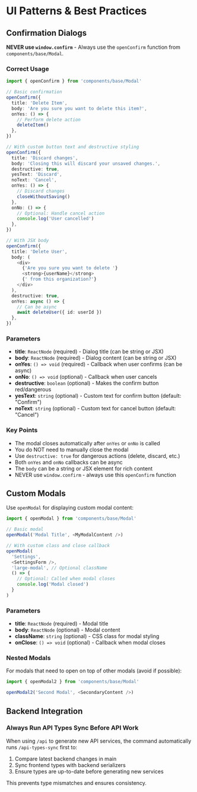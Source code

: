 # UI Patterns & Best Practices

## Confirmation Dialogs

**NEVER use `window.confirm`** - Always use the `openConfirm` function from `components/base/Modal`.

### Correct Usage

```typescript
import { openConfirm } from 'components/base/Modal'

// Basic confirmation
openConfirm({
  title: 'Delete Item',
  body: 'Are you sure you want to delete this item?',
  onYes: () => {
    // Perform delete action
    deleteItem()
  },
})

// With custom button text and destructive styling
openConfirm({
  title: 'Discard changes',
  body: 'Closing this will discard your unsaved changes.',
  destructive: true,
  yesText: 'Discard',
  noText: 'Cancel',
  onYes: () => {
    // Discard changes
    closeWithoutSaving()
  },
  onNo: () => {
    // Optional: Handle cancel action
    console.log('User cancelled')
  },
})

// With JSX body
openConfirm({
  title: 'Delete User',
  body: (
    <div>
      {'Are you sure you want to delete '}
      <strong>{userName}</strong>
      {' from this organization?'}
    </div>
  ),
  destructive: true,
  onYes: async () => {
    // Can be async
    await deleteUser({ id: userId })
  },
})
```

### Parameters

- **title**: `ReactNode` (required) - Dialog title (can be string or JSX)
- **body**: `ReactNode` (required) - Dialog content (can be string or JSX)
- **onYes**: `() => void` (required) - Callback when user confirms (can be async)
- **onNo**: `() => void` (optional) - Callback when user cancels
- **destructive**: `boolean` (optional) - Makes the confirm button red/dangerous
- **yesText**: `string` (optional) - Custom text for confirm button (default: "Confirm")
- **noText**: `string` (optional) - Custom text for cancel button (default: "Cancel")

### Key Points

- The modal closes automatically after `onYes` or `onNo` is called
- You do NOT need to manually close the modal
- Use `destructive: true` for dangerous actions (delete, discard, etc.)
- Both `onYes` and `onNo` callbacks can be async
- The `body` can be a string or JSX element for rich content
- NEVER use `window.confirm` - always use this `openConfirm` function

## Custom Modals

Use `openModal` for displaying custom modal content:

```typescript
import { openModal } from 'components/base/Modal'

// Basic modal
openModal('Modal Title', <MyModalContent />)

// With custom class and close callback
openModal(
  'Settings',
  <SettingsForm />,
  'large-modal', // Optional className
  () => {
    // Optional: Called when modal closes
    console.log('Modal closed')
  }
)
```

### Parameters

- **title**: `ReactNode` (required) - Modal title
- **body**: `ReactNode` (optional) - Modal content
- **className**: `string` (optional) - CSS class for modal styling
- **onClose**: `() => void` (optional) - Callback when modal closes

### Nested Modals

For modals that need to open on top of other modals (avoid if possible):

```typescript
import { openModal2 } from 'components/base/Modal'

openModal2('Second Modal', <SecondaryContent />)
```

## Backend Integration

### Always Run API Types Sync Before API Work

When using `/api` to generate new API services, the command automatically runs `/api-types-sync` first to:
1. Compare latest backend changes in main
2. Sync frontend types with backend serializers
3. Ensure types are up-to-date before generating new services

This prevents type mismatches and ensures consistency.
